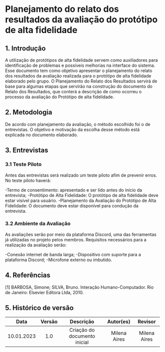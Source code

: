 # Planejamento do relato dos resultados da avaliação do protótipo de alta fidelidade

## 1. Introdução
A  utilização de protótipos de alta fidelidade servem como auxiliadores para identificação de problemas e possíveis melhorias na interface do sistema. 
Esse documento tem como objetivo apresentar o planejamento do relato dos resultados da avaliação realizada para o protótipo de alta fidelidade elaborado pelo grupo.
O Planejamento do Relato dos Resultados servirá de base para algumas etapas que servirão na construção do documento do Relato dos Resultados, que conterá a descrição de como ocorreu o processo da avaliação do Protótipo de alta fidelidade.

## 2. Metodologia 
De acordo com planejamento da avaliação, o método escolhido foi o de entrevistas. O objetivo e motivação da escolha desse método está explicada no documento elaborado.

## 3. Entrevistas

### 3.1 Teste Piloto
Antes das entrevistas será realizado um teste piloto afim de prevenir erros. 
No teste piloto haverá:

-Termo de consentimento: apresentado e ser lido antes do início da entrevista;
-Protótipo de Alta Fidelidade: O protótipo de alta fidelidade deve estar visível para usuário.
-Planejamento da Avaliação do Protótipo de Alta Fidelidade: O documento deve estar disponível para condução da entrevista.

### 3.2 Ambiente da Avaliação 
As avaliações serão por meio da plataforma Discord, uma das ferramentas já utilizadas no projeto pelos membros. 
Requisitos necessários para a realização da avaliação serão:

-Conexão internet de banda larga;
-Dispositivo com suporte para a plataforma Discord;
-Microfone externo ou imbutido.

## 4. Referências

[1] BARBOSA, Simone; SILVA, Bruno. Interação Humano-Computador. Rio de Janeiro: Elsevier Editora Ltda, 2010.

## 5. Histórico de versão
|    Data    | Versão | Descrição    | Autor(es)    | Revisor            |
| :--------: | :----: | :----------: | :----------: | :----------------: |
| 10.01.2023 |  1.0   | Criação do documento inicial |  Milena Aires |Milena Aires |
